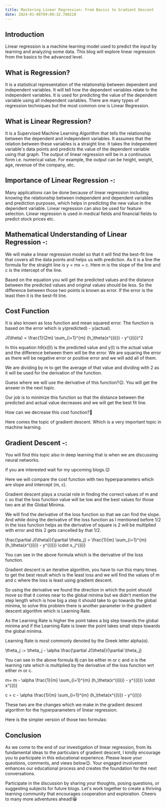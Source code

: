 ```yaml
---
title: Mastering Linear Regression: From Basics to Gradient Descent
date: 2024-01-06T09:09:32.780228
---
```


## Introduction

Linear regression is a machine learning model used to predict the input by learning and analyzing some data. This blog will explore linear regression from the basics to the advanced level.

## What is Regression?

It is a statistical representation of the relationship between dependent and independent variables. It will tell how the dependent variables relate to the independent variables. It is used for predicting the value of the dependent variable using all independent variables. There are many types of regression techniques but the most common one is Linear Regression.

## What is Linear Regression?

It is a Supervised Machine Learning Algorithm that tells the relationship between the dependent and independent variables. It assumes that the relation between these variables is a straight line. It takes the independent variable's data points and predicts the value of the dependent variable using that graph. The output of linear regression will be in a continuous form i.e. numerical value. For example, the output can be height, weight, age, revenue of the company, etc.

## Importance of Linear Regression -:

Many applications can be done because of linear regression including knowing the relationship between independent and dependent variables and prediction purposes, which helps in predicting the new value in the dependent variable. Linear regression can also be used for feature selection. Linear regression is used in medical fields and financial fields to predict stock prices etc.

## Mathematical Understanding of Linear Regression -:

We will make a linear regression model so that it will find the best-fit line that covers all the data points and helps us with prediction. As it is a line the formula for the straight line is y = mx + c. Here m is the slope of the line and c is the intercept of the line.

Based on the equation you will get the predicted values and the distance between the predicted values and original values should be less. So the difference between those two points is known as error. If the error is the least then it is the best-fit line.

## Cost Function

It is also known as loss function and mean squared error. The function is based on the error which is y(predicted) - y(actual).

J(\theta) = \frac{1}{2m} \sum_{i=1}^{m} (h_\theta(x^{(i)}) - y^{(i)})^2

In this equation hθ​(x(I)) is the predicted value and y(I) is the actual value and the difference between them will be the error. We are squaring the error as there will be negative error or positive error and we will add all of them.

We are dividing by m to get the average of that value and dividing with 2 as it will be used for the derivation of the function.

Guess where we will use the derivative of this function?😉. You will get the answer in the next topic.

Our job is to minimize this function so that the distance between the predicted and actual value decreases and we will get the best fit line.

How can we decrease this cost function?🤔

Here comes the topic of gradient descent. Which is a very important topic in machine learning.

## Gradient Descent -:

You will find this topic also in deep learning that is when we are discussing neural networks.

if you are interested wait for my upcoming blogs.😉

Here we will compare the cost function with two hyperparameters which are slope and intercept (m, c).

Gradient descent plays a crucial role in finding the correct values of m and c so that the loss function value will be low and the best values for those two are at the Global Minima.

We will find the derivative of the loss function so that we can find the slope. And while doing the derivative of the loss function as I mentioned before 1/2 in the loss function helps as the derivative of square is 2 will be multiplied with error and this 2 gets cancelled by that 1/2.

\frac{\partial J(\theta)}{\partial \theta_j} = \frac{1}{m} \sum_{i=1}^{m} (h_\theta(x^{(i)}) - y^{(i)}) \cdot x_j^{(i)}

You can see in the above formula which is the derivative of the loss function.

Gradient descent is an iterative algorithm, you have to run this many times to get the best result which is the least loss and we will find the values of m and c where the loss is least using gradient descent.

So using the derivative we found the direction in which the point should move so that it comes near to the global minima but we didn't mention the step length which is how big a step it should take to go towards the global minima, to solve this problem there is another parameter in the gradient descent algorithm which is Learning Rate.

As the Learning Rate is higher the point takes a big step towards the global minima and if the Learning Rate is lower the point takes small steps towards the global minima.

Learning Rate is most commonly denoted by the Greek letter alpha(α).

\theta_j := \theta_j - \alpha \frac{\partial J(\theta)}{\partial \theta_j}

You can see in the above formula θj can be either m or c and α is the learning rate which is multiplied by the derivative of the loss function wrt either m or c.

m= m - \alpha \frac{1}{m} \sum_{i=1}^{m} (h_\theta(x^{(i)}) - y^{(i)}) \cdot x^{(i)}

c = c - \alpha \frac{1}{m} \sum_{i=1}^{m} (h_\theta(x^{(i)}) - y^{(i)})

These two are the changes which we make in the gradient descent algorithm for the hyperparameters of linear regression.

Here is the simpler version of those two formulas:

## Conclusion

As we come to the end of our investigation of linear regression, from its fundamental ideas to the particulars of gradient descent, I kindly encourage you to participate in this educational experience. Please leave your questions, comments, and views below😉. Your engaged involvement enhances our educational process and creates the foundation for the next conversations.

Participate in the discussion by sharing your thoughts, posing questions, or suggesting subjects for future blogs. Let's work together to create a thriving learning community that encourages cooperation and exploration. Cheers to many more adventures ahead!😁
